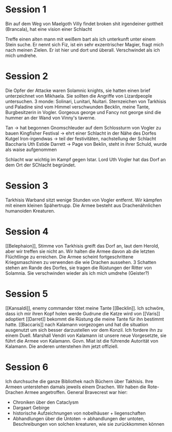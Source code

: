 
# Session 1
Bin auf dem Weg von Maelgoth
Villy findet broken shit irgendeiner gottheit (Brancala), hat eine vision einer Schlacht

Treffe einen alten mann mit weißem bart als ich unterkunft unter einem Stein suche. Er nennt sich Fiz, ist ein sehr exzentrischer Magier, fragt mich nach meinen Zielen. Er ist hier und dort und überall. Verschwindet als ich mich umdrehe.
# Session 2 

Die Opfer der Attacke waren Solamnic knights, sie hatten einen brief unterzeichnet von Mikhaela. Sie sollten die Angriffe von Lizardpeople untersuchen.
3 monde: Solinari, Lunitari, Nuitari.
Sternzeichen von Tarkhisis und Paladine sind vom Himmel verschwunden
Becklin, meine Tante, Burgbesitzerin in Vogler.
Gorgeous george und Fancy not george sind die hummer an der Wand von Vinny's taverne.

Tan -> hat begonnen Gnomschleuder auf dem Schlossturm von Vogler zu bauen
Kingfisher Festival -> ehrt einer Schlacht in der Nähe des Dorfes
Kutgel Iron-irgendwas -> teil der festivitäten, nachstellung der Schlacht
Baccharis Uth Estide
Darrett -> Page von Beklin, steht in ihrer Schuld, wurde als waise aufgenommen

Schlacht war wichtig im Kampf gegen Istar. Lord Uth Vogler hat das Dorf an dem Ort der SChlacht begründet.

# Session 3
Tarkhisis Warband sitzt wenige Stunden von Vogler entfernt. Wir kämpfen mit einem kleinen Spähertrupp. Die Armee besteht aus Drachenähnlichen humanoiden Kreaturen.

# Session 4
[[Belephaion]], Stimme von Tarkhisis greift das Dorf an, laut dem Herold, aber wir treffen sie nicht an. Wir halten die Armee davon ab die letzten Flüchtlinge zu erreichen.
Die Armee scheint fortgeschrittene Kriegsmaschinen zu verwenden die wie Drachen aussehen.
3 Schatten stehen am Rande des Dorfes, sie tragen die Rüstungen der Ritter von Solamnia. Sie verschwinden wieder als ich mich umdrehe (Geister?)

# Session 5
[[Kansaldi]], enemy commander tötet meine Tante [[Becklin]]. Ich schwöre, dass ich mir ihren Kopf holen werde
Gudrune die Katze wird von [[Varis]] adoptiert
[[Darret]] bekommt die Rüstung die meine Tante für ihn bestimmt hatte. [[Baccaris]] nach Kalamann vorgezogen und hat die situation ausgenutzt um sich besser darzustellen vor dem Konzil. Ich fordere ihn zu einem Duell.
Marshall Vendri von Kalamann ist unsere neue Vorgesetzte, sie führt die Armee von Kalamann. Govn. Miat ist die führende Autorität von Kalamann. Die anderen unterstehen ihm jetzt offiziell.

# Session 6
Ich durchsuche die ganze Bibliothek nach Büchern über Takhisis. Ihre Armeen unterstehen damals jeweils einem Drachen. Wir haben die Rote-Drachen Armee angetroffen.
General Bravecrest war hier:
- Chroniken über den Cataclysm
- Dargaart Gebirge 
- historische Aufzeichnungen von nobelhäuser + liegenschaften
- Abhandlungen über die Untoten
-> abhandlungen der untoten, Beschreibungen von solchen kreaturen, wie sie zurückkommen können